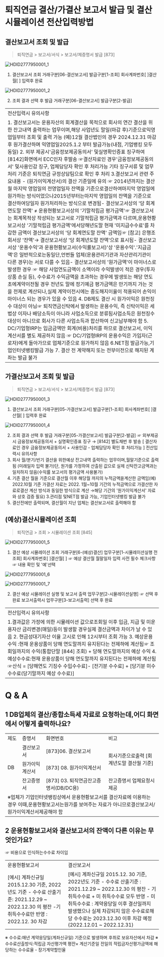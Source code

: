 # 퇴직연금 결산/가결산 보고서 발급 및 결산 시뮬레이션 전산입력방법
## 결산보고서 조회 및 발급
> 퇴직연금 > 보고서/서식 > 보고서/제증명서 발급 [873]

![HDID2777950001_1](HDID2777950001_1.jpg)

1. 결산보고서 조회
거래구분[06-결산보고서]
발급구분[1-조회]
회사계좌번호[ ]결산월[ ] 입력후 완료

![HDID2777950001_2](HDID2777950001_2.jpg)

2. 조회 결과 선택 후 발급
거래구분[06-결산보고서]
발급구분[2-발급]

<table><tbody><tr>
<td>
전산입력시 유의사항</td></tr><tr>
<td>1. 결산보고서는 운용자산의 회계결산을 목적으로 회사의 연간 결산을 위한 잔고내역 출력하는 업무이며,해당 사업년도 말일(마감 후)기준으로익영업일부터 조회 및 출력 가능
(예)12월 결산법인의 경우 2024.12.31 마감 후 원가결산하며 익영업일2025.1.2 부터 발급가능(내점, 기업뱅킹 모두 동일)
2. 외부 제공시'금융정보제공동의서' 및실명확인증표 징구하여[8142]화면에서 ECC인자 후발송
☞결산자료인 경우'금융정보제공동의서' 및사용인감 징구, 업체담당자 확인 후 처리가능
기타 징구서류 및 업무처리 기준은 퇴직연금 규정상담팀으로 확인 후 처리
3.결산보고서 관련 주요내용
- (원가이익계산서)의 결산 기준일에 유의
☞ 2014년까지는 결산월 마지막 영업일의 전영업일자 잔액을 기준으로결산하여마지막 영업일에 원가하는 방식이었으나2015년부터는마지막 영업일의 잔액을 기준으로 결산하여당일자 원가처리하는 방식으로 변경됨- 결산보고서상의 '당 회계연도말 잔액' ≠ 운용현황보고서상의 '기말적립금 평가금액'☞ 결산보고서는 회계목적상 작성되는 보고서로 기말적립금 평가금액과 다르며,운용현황보고서상 '기말적립금 평가금액'에서당해년도말 현재 '미지급수수료'를 차감한 금액이 결산보고서상의 '당 회계연도말 잔액' 금액임☞ [참고] 은행조회서상 '잔액'→ 결산보고서상 '당 회계년도말 잔액'으로 표시됨- 결산보고서상 '운용수익'과 운용현황보고서(수익률보고서)'상 '운용수익'.'지급금액'은 일반적으로는동일단,언번들 업체(운용관리기관과 자산관리기관이 다른 경우)는 서로 다를 수 있음- 결산보고서상의 '원가금액'이 마이너스로 발생한 경우
☞ 해당 사업연도금액이 소액이라 수익발생이 적은 경우(투자상품 손실 등), 수수료가 수익금액을 초과하는 경우에 발생또는 해당 연도초에계약이전될 경우 전년도 말에 정기예금 평가금액은 만기까지 가는 것을 전제로 계산되나,실제 계약이전시에는 중도해지이율이 적용되어 손익이 마이너스 되는 경우가 있을 수 있음
4. DB제도 결산 시 원가이익은 원천징수 대상이 아님☞ 퇴직연금신탁에서 발생하는 운용수익, 즉 신탁이익은 세법상 이자나 배당소득이 아니라 사업소득으로 분류됨사업소득은 원천징수대상이 아니므로 회사가 다른 사업소득과 합산하여 신고납부해야 함
5. DC/기업형IRP는 입금금액만 회계(비용)처리를 하므로 결산보고서, 이익계산서를 별도 제공하지 않음
☞ DC/기업형IRP의 운용수익은 가입자(근로자)에게 돌아가므로 업체기준으로 원가하지 않음
6.NET점 발급가능,기업인터넷뱅킹발급 가능
7. 결산 전 계약해지 또는 전부이전으로 해지된 계좌는 발급 불가</td></tr></tbody>
</table>


## 가결산보고서 조회 및 발급
> 퇴직연금 > 보고서/서식 > 보고서/제증명서 발급 [873]

![HDID2777950001_3](HDID2777950001_3.jpg)

1. 결산보고서 조회
거래구분[05-가결산보고서]
발급구분[1-조회]
회사계좌번호[ ]결산월[ ] 입력후 완료

![HDID2777950001_4](HDID2777950001_4.jpg)

2. 조회 결과 선택 후 발급
거래구분[05-가결산보고서]
발급구분[2-발급]
☞ 외부제공시 금융정보제공동의서 + 실명확인증표 징구 → [8142] 별도채번 후 발송
[ 결산자료인 경우 금융정보제공동의서 + 사용인감 - 업체담당자 확인 후 처리가능 ]
전산입력시 유의사항
1. 회사 월/분기/반기 결산을 위한예상 잔고내역
출력하는 업무이며,월말기준으로 출력됨 (미래일자 입력 불가)단, 원가를 가정하여 산출된 값으로 실제 신탁잔고금액과는일치하지 않음(수익률 보고서의 평가금액 사용불가)
2. 기존 결산 월을 기준으로 결산월 이후 해당월 까지의 누적금액을계산한 금액임(예) 2022.10월 기준 가결산 자료는 2022. 1월~10월 기간의 누적금액으로 가결산한 자료로결산 계산 방식과 동일한 방식으로 계산 →해당 기간의 '원가이익계산서' 자료와 상호 검증 필요)
3.관리점 및NET점 발급 가능, 기업인터넷뱅킹 발급 불가
4. 결산전에만 출력되며, 결산월이 지난 업체는 결산보고서로 출력해야 함
## (예상)결산시뮬레이션 조회
> 퇴직연금 > 조회 > 시뮬레이션 조회 [845]

![HDID2777950001_5](HDID2777950001_5.jpg)

1. 결산 예상 시뮬레이션 조회
거래구분[6-(예상)결산]
업무구분[1-시뮬레이션실행 전 조회]
회사계좌번호[ ]결산월[ ] ☞ 예상 결산월 월말일자 입력
사전 필수 체크사항 ☞ 내용 확인 및 '예'선택

![HDID2777950001_6](HDID2777950001_6.jpg)


![HDID2777950001_7](HDID2777950001_7.jpg)

2. 결산 예상 시뮬레이션 실행 및 보고서 출력
업무구분[2-시뮬레이션실행] ☞ 선택 후 완료
보고서출력시 업무구분[3-보고서출력] 선택 후 완료

<table><tbody><tr>
<td>
전산입력시 유의사항</td></tr><tr>
<td>1.결과값은 가정에 의한 시뮬레이션 값으로조회일 이후 입금, 지급 및 미운용자산 금리변경(매일)등이 발생할 경우실제 결산금액과 차이가 날 수 있음
2. 현금성대기자산 이율 고시로 인해 12시부터 조회 가능
3. 예상운용수익 :현재 운용상품이 당해 연도말까지 유지된다는 전제하에 계산됨☞ 조회일까지의 수익(통합단말 [844] 조회) + 당해 연도말까지의 예상 수익
4.예상수수료:현재 운용상품이 당해 연도말까지 유지된다는 전제하에 계산됨☞산식 = [당해연도 기징수 수입수수료]- [전기분 수수료] + [당기분 미수수수료(당기말까지 예상 수수료)]</td></tr></tbody>
</table>


# Q & A
## 1 DB업체의 결산/종합소득세 자료로 요청하는데,어디 화면에서 어떻게 출력하나요?

<table><tbody><tr>
<td>제도</td>
<td>증명서</td>
<td>화면번호</td>
<td>비고</td></tr><tr>
<td rowspan="3">
DB</td>
<td>
결산보고서</td>
<td>
[873]06. 결산보고서</td>
<td rowspan="2">회사기준으로출력
[회계년도말 결산월 기준]</td></tr><tr>
<td>
원가이익계산서</td>
<td>
[873] 08. 원가이익계산서</td></tr><tr>
<td>
잔고증명서</td>
<td>
[873] 03. 퇴직연금잔고증명서(DB/DC용)</td>
<td>
잔고증명서 업체요청시제공</td></tr><tr>
<td colspan="4">※업체가 기업인터넷뱅킹상에서 운용현황보고서를 결산자료에 이용하는 경우
이때,운용현황보고서는원가를 보여주는 자료가 아니므로결산보고서/원가이익계산서제공해야 함</td></tr></tbody>
</table>


## 2 운용현황보고서와 결산보고서의 잔액이 다른 이유는 무엇인가요?
☞ 비용으로 인식하는수수료
차이임

<table><tbody><tr>
<td>운용현황보고서</td>
<td>결산보고서</td></tr><tr>
<td>[예시] 계좌신규일 2015.12.30 기준, 2022년도 기준
- 수수료 산출기준: 2021.12.29 ~ 2022.12.30 의 평잔
-기 취득수수료만 반영 : 2022.12. 30 차감</td>
<td>[예시] 계좌신규일 2015.12. 30 기준, 2022년도 기준
- 수수료 산출기준 : 2021.12.29 ~ 2022.12.30 의 평잔
- 기 취득수수료 + 미 취득수수료 모두 반영
- 미 취득수수료 : 계약응당일 이후 결산일까지 발생했으나 실제 차감되지 않은 수수료로해당 수수료는 2023.12.30 이후 차감 예정(2022.12.01 ~ 2022.12.31)</td></tr></tbody>
</table>


※ 수수료:매년 계약응당일(계좌신규일) 기준으로 발생하며 후취로 보유자산에서 차감
※수수료산출방식:적립금 자산평가액 평잔× 계산기준일 전일의 적립금자산평가금액에 해당하는 수수료율 - 장기계약할인율
